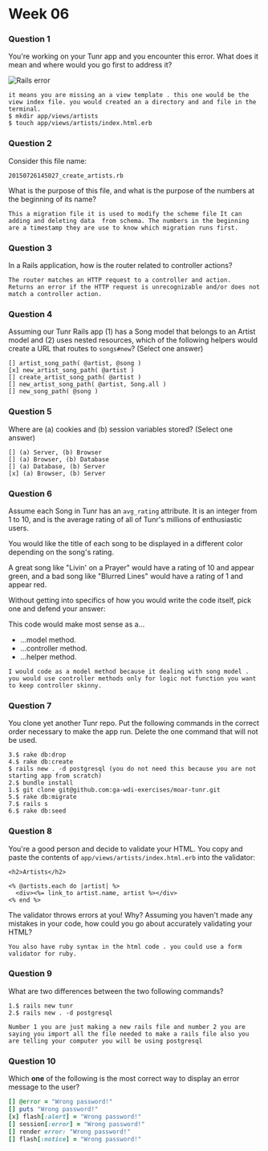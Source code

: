 # Week 06

### Question 1

You're working on your Tunr app and you encounter this error. What does it mean and where would you go first to address it?  

![Rails error](http://i.imgur.com/9NR7XNT.png)  

```text
it means you are missing an a view template . this one would be the view index file. you would created an a directory and and file in the terminal.
$ mkdir app/views/artists
$ touch app/views/artists/index.html.erb
```

### Question 2

Consider this file name:

```
20150726145027_create_artists.rb
```

What is the purpose of this file, and what is the purpose of the numbers at the beginning of its name?

```text
This a migration file it is used to modify the scheme file It can adding and deleting data  from schema. The numbers in the beginning are a timestamp they are use to know which migration runs first.
```

### Question 3

In a Rails application, how is the router related to controller actions?  

```text
The router matches an HTTP request to a controller and action.
Returns an error if the HTTP request is unrecognizable and/or does not match a controller action.
```

### Question 4

Assuming our Tunr Rails app (1) has a Song model that belongs to an Artist model and (2) uses nested resources, which of the following helpers would create a URL that routes to `songs#new`? (Select one answer)  

```
[] artist_song_path( @artist, @song )
[x] new_artist_song_path( @artist )
[] create_artist_song_path( @artist )
[] new_artist_song_path( @artist, Song.all )
[] new_song_path( @song )
```

### Question 5

Where are (a) cookies and (b) session variables stored? (Select one answer)  

```
[] (a) Server, (b) Browser  
[] (a) Browser, (b) Database  
[] (a) Database, (b) Server  
[x] (a) Browser, (b) Server  
```

### Question 6

Assume each Song in Tunr has an `avg_rating` attribute. It is an integer from 1 to 10, and is the average rating of all of Tunr's millions of enthusiastic users.

You would like the title of each song to be displayed in a different color depending on the song's rating.

A great song like "Livin' on a Prayer" would have a rating of 10 and appear green, and a bad song like "Blurred Lines" would have a rating of 1 and appear red.

Without getting into specifics of how you would write the code itself, pick one and defend your answer:

This code would make most sense as a...
- ...model method.
- ...controller method.
- ...helper method.

```text
I would code as a model method because it dealing with song model . you would use controller methods only for logic not function you want to keep controller skinny.
```

### Question 7

You clone yet another Tunr repo. Put the following commands in the correct order necessary to make the app run. Delete the one command that will not be used.

```
3.$ rake db:drop
4.$ rake db:create
$ rails new . -d postgresql (you do not need this because you are not starting app from scratch)
2.$ bundle install
1.$ git clone git@github.com:ga-wdi-exercises/moar-tunr.git
5.$ rake db:migrate
7.$ rails s
6.$ rake db:seed
```

### Question 8

You're a good person and decide to validate your HTML. You copy and paste the contents of `app/views/artists/index.html.erb` into the validator:

```erb
<h2>Artists</h2>

<% @artists.each do |artist| %>
  <div><%= link_to artist.name, artist %></div>
<% end %>
```

The validator throws errors at you! Why? Assuming you haven't made any mistakes in your code, how could you go about accurately validating your HTML?

```
You also have ruby syntax in the html code . you could use a form validator for ruby.
```

### Question 9

What are two differences between the two following commands?

```
1.$ rails new tunr
2.$ rails new . -d postgresql
```

```
Number 1 you are just making a new rails file and number 2 you are saying you import all the file needed to make a rails file also you are telling your computer you will be using postgresql
```

### Question 10

Which **one** of the following is the most correct way to display an error message to the user?

```rb
[] @error = "Wrong password!"
[] puts "Wrong password!"
[x] flash[:alert] = "Wrong password!"
[] session[:error] = "Wrong password!"
[] render error: "Wrong password!"
[] flash[:notice] = "Wrong password!"
```
